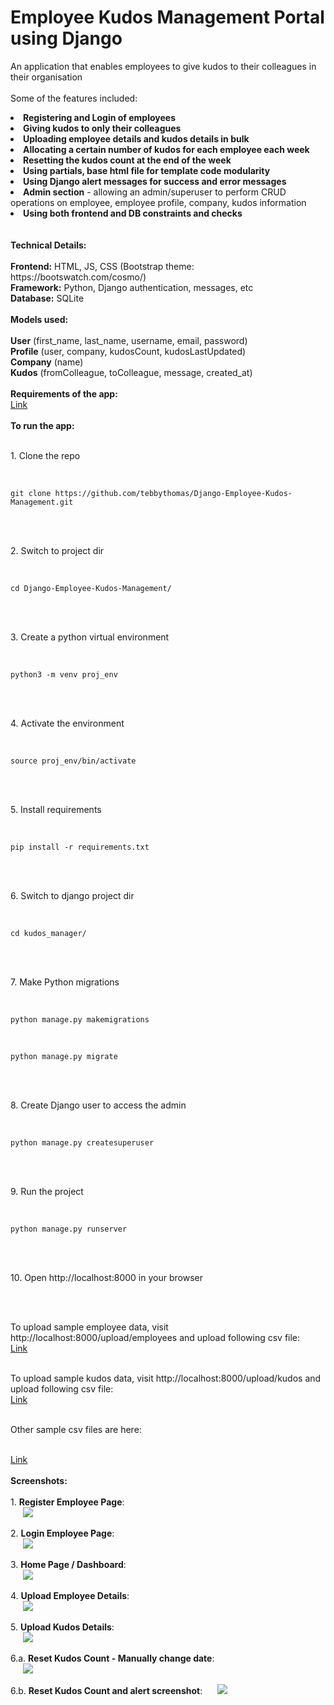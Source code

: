 # Employee Kudos Management Portal using Django

An application that enables employees to give kudos to their colleagues in their organisation
<br />
<br />
Some of the features included:
<li><b>Registering and Login of employees</b></li>
<li><b>Giving kudos to only their colleagues</b></li>
<li><b>Uploading employee details and kudos details in bulk</b></li>
<li><b>Allocating a certain number of kudos for each employee each week</b></li>
<li><b> Resetting the kudos count at the end of the week</b></li>
<li><b>Using partials, base html file for template code modularity</b></li>
<li><b>Using Django alert messages for success and error messages</b></li>
<li><b>Admin section</b> - allowing an admin/superuser to perform CRUD operations on employee, employee profile, company, kudos information</li>
<li><b>Using both frontend and DB constraints and checks</b></li>
<br />
<br />
<b>Technical Details:</b>
<br />
<br />
<b>Frontend:</b> HTML, JS, CSS (Bootstrap theme: https://bootswatch.com/cosmo/)
<br />
<b>Framework:</b> Python, Django authentication, messages, etc
<br />
<b>Database:</b> SQLite
<br />
<br /> 
<b>Models used:</b>
<br />
<br />
<b>User</b> (first_name, last_name, username, email, password)
<br />
<b>Profile</b> (user, company, kudosCount, kudosLastUpdated)
<br />
<b>Company</b> (name)
<br />
<b>Kudos</b> (fromColleague, toColleague, message, created_at)
<br />
<br />
<b>Requirements of the app:</b>
<br />
<a href="https://github.com/tebbythomas/Django-Employee-Kudos-Management/blob/master/requirements.txt">Link</a>
<br />
<br />
<b>To run the app:</b>
<br />
<br />
<p>1. Clone the repo</p>
<br />
<pre><code>git clone https://github.com/tebbythomas/Django-Employee-Kudos-Management.git
</code></pre>
<br />
<br />
<p>2. Switch to project dir</p>
<br />
<pre><code>cd Django-Employee-Kudos-Management/
</code></pre>
<br />
<br />
<p>3. Create a python virtual environment</p>
<br />
<pre><code>python3 -m venv proj_env
</code></pre>
<br />
<br />
<p>4. Activate the environment</p>
<br />
<pre><code>source proj_env/bin/activate
</code></pre>
<br />
<br />
<p>5. Install requirements</p>
<br />
<pre><code>pip install -r requirements.txt
</code></pre>
<br />
<br />
<p>6. Switch to django project dir</p>
<br />
<pre><code>cd kudos_manager/
</code></pre>
<br />
<br />
<p>7. Make Python migrations</p>
<br />
<pre><code>python manage.py makemigrations
</code></pre>
<br />
<pre><code>python manage.py migrate
</code></pre>
<br />
<br />
<p>8. Create Django user to access the admin</p>
<br />
<pre><code>python manage.py createsuperuser
</code></pre>
<br />
<br />
<p>9. Run the project</p>
<br />
<pre><code>python manage.py runserver
</code></pre>
<br />
<br />
<p>10. Open http://localhost:8000 in your browser</p>
<br />
<br />
<p>To upload sample employee data, visit http://localhost:8000/upload/employees and upload following csv file:
<br />
<a href="https://github.com/tebbythomas/Django-Employee-Kudos-Management/blob/master/Sample_Data/Sample_Data_1/upload_employees_1.csv">Link</a>
<br />
<br />
<p>To upload sample kudos data, visit http://localhost:8000/upload/kudos and upload following csv file:
<br />
<a href="https://github.com/tebbythomas/Django-Employee-Kudos-Management/blob/master/Sample_Data/Sample_Data_1/upload_kudos_1.csv">Link</a>
<br />
<br />
<p>Other sample csv files are here:</p>
<br />
<a href="https://github.com/tebbythomas/Django-Employee-Kudos-Management/tree/master/Sample_Data">Link</a>
<br />
<br />
<b>Screenshots:</b>
<br />
<br />
1. <b>Register Employee Page</b>:
<br />
<img src="https://github.com/tebbythomas/Django-Employee-Kudos-Management/blob/master/Screenshots/Register_Screen.png" hspace="20">
<br />
<br />
2. <b>Login Employee Page</b>:
<br />
<img src="https://github.com/tebbythomas/Django-Employee-Kudos-Management/blob/master/Screenshots/Login_Screen.png" hspace="20">
<br />
<br />
3. <b>Home Page / Dashboard</b>:
<br />
<img src="https://github.com/tebbythomas/Django-Employee-Kudos-Management/blob/master/Screenshots/Dashboard.png" hspace="20">
<br />
<br />
4. <b>Upload Employee Details</b>:
<br />
<img src="https://github.com/tebbythomas/Django-Employee-Kudos-Management/blob/master/Screenshots/Upload_Employees.png" hspace="20">
<br />
<br />
5. <b>Upload Kudos Details</b>:
<br />
<img src="https://github.com/tebbythomas/Django-Employee-Kudos-Management/blob/master/Screenshots/Upload_Kudos.png" hspace="20">
<br />
<br />
6.a. <b>Reset Kudos Count - Manually change date</b>:
<br />
<img src="https://github.com/tebbythomas/Django-Employee-Kudos-Management/blob/master/Screenshots/Manually_Changing_Date.png" hspace="20">
<br />
<br />
6.b. <b>Reset Kudos Count and alert screenshot</b>:
<img src="https://github.com/tebbythomas/Django-Employee-Kudos-Management/blob/master/Screenshots/Resetting_Kudos.png" hspace="20">
<br />
